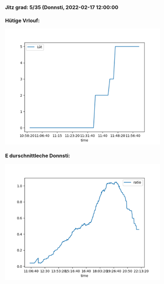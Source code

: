 ### Jitz grad: 5/35 (Donnsti, 2022-02-17 12:00:00

### Hütige Vrlouf:
![Graph](Today.png)

### E durschnittleche Donnsti:
![Graph](Donnsti.png)